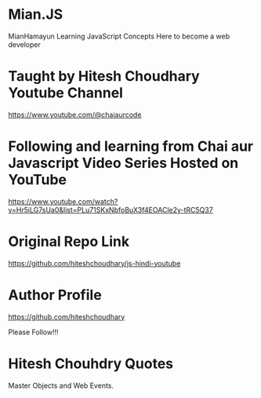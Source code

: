 # Mian.JS
MianHamayun Learning JavaScript Concepts Here to become a web developer
# Taught by Hitesh Choudhary Youtube Channel
https://www.youtube.com/@chaiaurcode

# Following and learning from Chai aur Javascript Video Series Hosted on YouTube
https://www.youtube.com/watch?v=Hr5iLG7sUa0&list=PLu71SKxNbfoBuX3f4EOACle2y-tRC5Q37

# Original Repo Link
https://github.com/hiteshchoudhary/js-hindi-youtube

# Author Profile
https://github.com/hiteshchoudhary

Please Follow!!!
# Hitesh Chouhdry Quotes
Master Objects and Web Events.